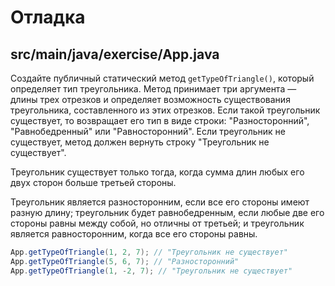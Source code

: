 # Отладка

## src/main/java/exercise/App.java

Создайте публичный статический метод `getTypeOfTriangle()`, который определяет тип треугольника. Метод принимает три аргумента — длины трех отрезков и определяет возможность существования треугольника, составленного из этих отрезков. Если такой треугольник существует, то возвращает его тип в виде строки: "Разносторонний",  "Равнобедренный" или "Равносторонний". Если треугольник не существует, метод должен вернуть строку "Треугольник не существует".

Треугольник существует только тогда, когда сумма длин любых его двух сторон больше третьей стороны.

Треугольник является разносторонним, если все его стороны имеют разную длину; треугольник будет равнобедренным, если любые две его стороны равны между собой, но отличны от третьей; и треугольник является равносторонним, когда все его стороны равны.


```java
App.getTypeOfTriangle(1, 2, 7); // "Треугольник не существует"
App.getTypeOfTriangle(5, 6, 7); // "Разносторонний"
App.getTypeOfTriangle(1, -2, 7); // "Треугольник не существует"
```
